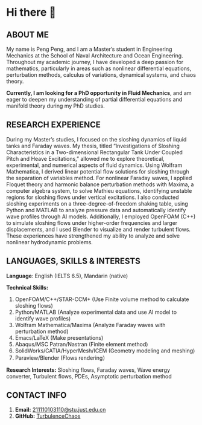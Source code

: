 # Hi there 👋

<!--
**TurbulenceChaos/TurbulenceChaos** is a ✨ _special_ ✨ repository because its `README.md` (this file) appears on your GitHub profile.

Here are some ideas to get you started:

- 🔭 I’m currently working on ...
- 🌱 I’m currently learning ...
- 👯 I’m looking to collaborate on ...
- 🤔 I’m looking for help with ...
- 💬 Ask me about ...
- 📫 How to reach me: ...
- 😄 Pronouns: ...
- ⚡ Fun fact: ...
-->

## ABOUT ME
My name is Peng Peng, and I am a Master’s student in Engineering Mechanics at the School of Naval Architecture and Ocean Engineering. Throughout my academic journey, I have developed a deep passion for mathematics, particularly in areas such as nonlinear differential equations, perturbation methods, calculus of variations, dynamical systems, and chaos theory.

**Currently, I am looking for a PhD opportunity in Fluid Mechanics**, and am eager to deepen my understanding of partial differential equations and manifold theory during my PhD studies.

## RESEARCH EXPERIENCE
During my Master’s studies, I focused on the sloshing dynamics of liquid tanks and Faraday waves. My thesis, titled “Investigations of Sloshing Characteristics in a Two-dimensional Rectangular Tank Under Coupled Pitch and Heave Excitations,” allowed me to explore theoretical, experimental, and numerical aspects of fluid dynamics. Using Wolfram Mathematica, I derived linear potential flow solutions for sloshing through the separation of variables method. For nonlinear Faraday waves, I applied Floquet theory and harmonic balance perturbation methods with Maxima, a computer algebra system, to solve Mathieu equations, identifying unstable regions for sloshing flows under vertical excitations. I also conducted sloshing experiments on a three-degree-of-freedom shaking table, using Python and MATLAB to analyze pressure data and automatically identify wave profiles through AI models. Additionally, I employed OpenFOAM (C++) to simulate sloshing flows under higher-order frequencies and larger displacements, and I used Blender to visualize and render turbulent flows. These experiences have strengthened my ability to analyze and solve nonlinear hydrodynamic problems.

## LANGUAGES, SKILLS & INTERESTS
**Language**: English (IELTS 6.5), Mandarin (native)

**Technical Skills:**
1. OpenFOAM/C++/STAR-CCM+ (Use Finite volume method to calculate sloshing flows)
2. Python/MATLAB (Analyze experimental data and use AI model to identify wave profiles)
3. Wolfram Mathematica/Maxima (Analyze Faraday waves with perturbation method)
4. Emacs/LaTeX (Make presentations)
5. Abaqus/MSC Patran/Nastran (Finite element method)
8. SolidWorks/CATIA/HyperMesh/ICEM (Geometry modeling and meshing)
9. Paraview/Blender (Flows rendering）

**Research Interests:** Sloshing flows, Faraday waves, Wave energy converter, Turbulent flows, PDEs, Asymptotic perturbation method

## CONTACT INFO
 1. **Email:** [211110103110@stu.just.edu.cn](mailto:211110103110@stu.just.edu.cn)
 2. **GitHub:** [TurbulenceChaos](https://github.com/TurbulenceChaos)
